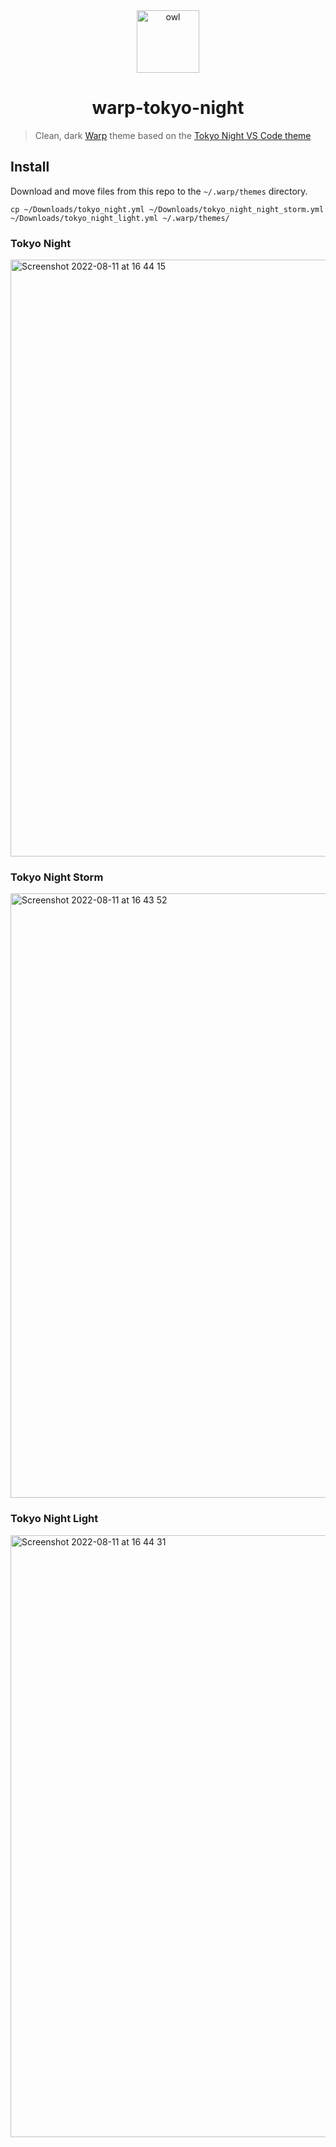<div align="center">
  <img height="100" width="100" alt="owl" src="https://raw.githubusercontent.com/enkia/tokyo-night-vscode-theme/5fb871e8fc8ff8425f02b7af46e2aed383359de2/icon.svg" />
  <h1>warp-tokyo-night</h1>
</div>

> Clean, dark [Warp](https://warp.dev/) theme based on the [Tokyo Night VS Code theme](https://github.com/enkia/tokyo-night-vscode-theme)

## Install
Download and move files from this repo to the `~/.warp/themes` directory.
```
cp ~/Downloads/tokyo_night.yml ~/Downloads/tokyo_night_night_storm.yml ~/Downloads/tokyo_night_light.yml ~/.warp/themes/
```


### Tokyo Night
<img width="955" alt="Screenshot 2022-08-11 at 16 44 15" src="https://user-images.githubusercontent.com/48633090/184161356-b71ee12e-75f8-46d7-a443-e8c6ea792333.png">

### Tokyo Night Storm
<img width="967" alt="Screenshot 2022-08-11 at 16 43 52" src="https://user-images.githubusercontent.com/48633090/184161219-1ddeb6fb-65a4-4813-aa25-32ea45b6af95.png">

### Tokyo Night Light
<img width="963" alt="Screenshot 2022-08-11 at 16 44 31" src="https://user-images.githubusercontent.com/48633090/184161307-d1e705ec-5c59-4b5b-a669-0aacd30bf87a.png">


